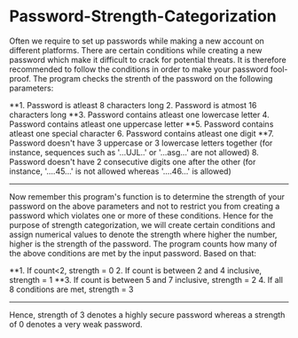 # Password-Strength-Categorization

Often we require to set up passwords while making a new account on different platforms. There are certain conditions while creating a new password which make it difficult to crack for potential threats. It is therefore recommended to follow the conditions in order to make your password fool-proof. The program checks the strenth of the password on the following parameters:

**1. Password is atleast 8 characters long
2. Password is atmost 16 characters long
**3. Password contains atleast one lowercase letter
4. Password contains atleast one uppercase letter
**5. Password contains atleast one special character
6. Password contains atleast one digit
**7. Password doesn't have 3 uppercase or 3 lowercase letters together (for instance, sequences such as '...UJL..' or '...asg...' are not allowed)
8. Password doesn't have 2 consecutive digits one after the other (for instance, '....45...' is not allowed whereas '....46...' is allowed)  


----
Now remember this program's function is to determine the strength of your password on the above parameters and not to restrict you from creating a password which violates one or more of these conditions. Hence for the purpose of strength categorization, we will create certain conditions and assign numerical values to denote the strength where higher the number, higher is the strength of the password. The program counts how many of the above conditions are met by the input password. Based on that:


**1. If count<2, strength = 0 
2. If count is between 2 and 4 inclusive, strength = 1
**3. If count is between 5 and 7 inclusive, strength = 2
4. If all 8 conditions are met, strength = 3  

----
Hence, strength of 3 denotes a highly secure password whereas a strength of 0 denotes a very weak password.
